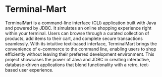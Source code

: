 # Terminal-Mart
TerminalMart is a command-line interface (CLI) application built with Java and powered by JDBC. It simulates an online shopping experience right within your terminal. Users can browse through a curated collection of products, add items to their cart, and complete secure transactions seamlessly. With its intuitive text-based interface, TerminalMart brings the convenience of e-commerce to the command line, enabling users to shop efficiently without leaving their preferred development environment. This project showcases the power of Java and JDBC in creating interactive, database-driven applications that blend functionality with a retro, text-based user experience.
